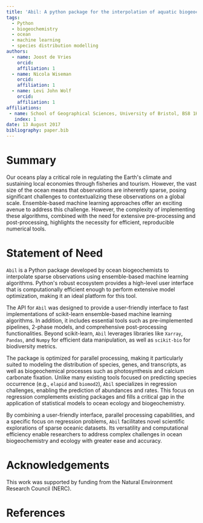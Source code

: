 ```yaml
---
title: 'Abil: A python package for the interpolation of aquatic biogeochemical datasets'
tags:
  - Python
  - biogeochemistry
  - ocean
  - machine learning
  - species distribution modelling
authors:
  - name: Joost de Vries
    orcid: 
    affiliation: 1
  - name: Nicola Wiseman
    orcid: 
    affiliation: 1
  - name: Levi John Wolf
    orcid: 
    affiliation: 1
affiliations:
 - name: School of Geographical Sciences, University of Bristol, BS8 1HB, UK
   index: 1
date: 13 August 2017
bibliography: paper.bib
---
```


# Summary

Our oceans play a critical role in regulating the Earth's climate and sustaining local economies through fisheries and tourism. However, the vast size of the ocean means that observations are inherently sparse, posing significant challenges to contextualizing these observations on a global scale. Ensemble-based machine learning approaches offer an exciting avenue to address this challenge. However, the complexity of implementing these algorithms, combined with the need for extensive pre-processing and post-processing, highlights the necessity for efficient, reproducible numerical tools.

# Statement of Need

`Abil` is a Python package developed by ocean biogeochemists to interpolate sparse observations using ensemble-based machine learning algorithms. Python's robust ecosystem provides a high-level user interface that is computationally efficient enough to perform extensive model optimization, making it an ideal platform for this tool.

The API for `Abil` was designed to provide a user-friendly interface to fast implementations of scikit-learn ensemble-based machine learning algorithms. In addition, it includes essential tools such as pre-implemented pipelines, 2-phase models, and comprehensive post-processing functionalities. Beyond scikit-learn, `Abil` leverages libraries like `Xarray`, `Pandas`, and `Numpy` for efficient data manipulation, as well as `scikit-bio` for biodiversity metrics.

The package is optimized for parallel processing, making it particularly suited to modeling the distribution of species, genes, and transcripts, as well as biogeochemical processes such as photosynthesis and calcium carbonate fixation. Unlike many existing tools focused on predicting species occurrence (e.g., `elapid` and `biomod2`), `Abil` specializes in regression challenges, enabling the prediction of abundances and rates. This focus on regression complements existing packages and fills a critical gap in the application of statistical models to ocean ecology and biogeochemistry.

By combining a user-friendly interface, parallel processing capabilities, and a specific focus on regression problems, `Abil` facilitates novel scientific explorations of sparse oceanic datasets. Its versatility and computational efficiency enable researchers to address complex challenges in ocean biogeochemistry and ecology with greater ease and accuracy.

# Acknowledgements

This work was supported by funding from the Natural Environment Research Council (NERC).

# References

